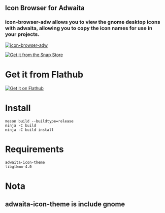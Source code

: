 
## Icon Browser for Adwaita

### icon-browser-adw allows you to view the gnome desktop icons with adwaita, allowing you to copy the icon names for use in your projects.
[![icon-browser-adw](https://snapcraft.io/icon-browser-adw/badge.svg)](https://snapcraft.io/icon-browser-adw)

[![Get it from the Snap Store](https://snapcraft.io/en/dark/install.svg)](https://snapcraft.io/icon-browser-adw)

# Get it from Flathub
[![Get it on Flathub](https://flathub.org/api/badge?svg&locale=en)](https://flathub.org/apps/io.github.rsvzz.iconvwadw)

# Install 

    meson build --buildtype=release
    ninja -C build
    ninja -C build install

# Requirements

    adwaita-icon-theme
    libgtkmm-4.0

# Nota
## adwaita-icon-theme is include gnome